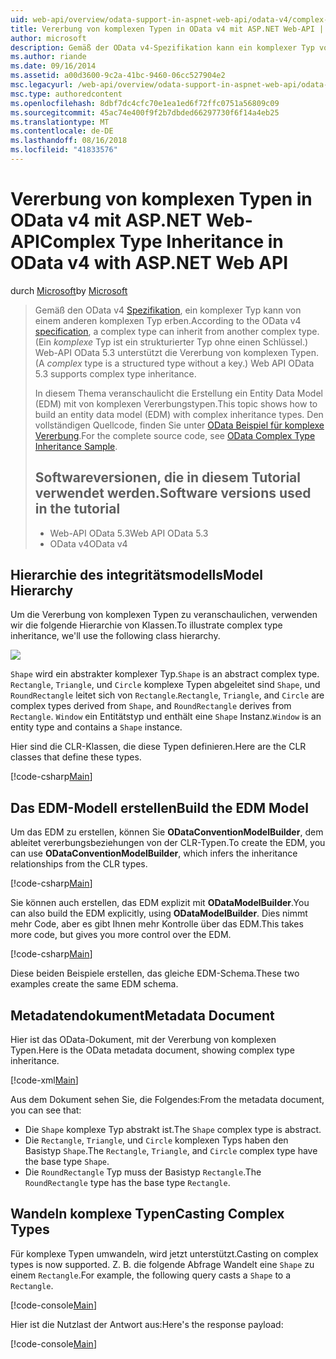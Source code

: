 ```yaml
---
uid: web-api/overview/odata-support-in-aspnet-web-api/odata-v4/complex-type-inheritance-in-odata-v4
title: Vererbung von komplexen Typen in OData v4 mit ASP.NET Web-API | Microsoft-Dokumentation
author: microsoft
description: Gemäß der OData v4-Spezifikation kann ein komplexer Typ von einem anderen komplexen Typ erben. (Ein komplexer Typ ist einen strukturierten Typ ohne einen Schlüssel.) Web-API...
ms.author: riande
ms.date: 09/16/2014
ms.assetid: a00d3600-9c2a-41bc-9460-06cc527904e2
msc.legacyurl: /web-api/overview/odata-support-in-aspnet-web-api/odata-v4/complex-type-inheritance-in-odata-v4
msc.type: authoredcontent
ms.openlocfilehash: 8dbf7dc4cfc70e1ea1ed6f72ffc0751a56809c09
ms.sourcegitcommit: 45ac74e400f9f2b7dbded66297730f6f14a4eb25
ms.translationtype: MT
ms.contentlocale: de-DE
ms.lasthandoff: 08/16/2018
ms.locfileid: "41833576"
---
```

<a name="complex-type-inheritance-in-odata-v4-with-aspnet-web-api"></a><span data-ttu-id="c9d33-104">Vererbung von komplexen Typen in OData v4 mit ASP.NET Web-API</span><span class="sxs-lookup"><span data-stu-id="c9d33-104">Complex Type Inheritance in OData v4 with ASP.NET Web API</span></span>
====================
<span data-ttu-id="c9d33-105">durch [Microsoft](https://github.com/microsoft)</span><span class="sxs-lookup"><span data-stu-id="c9d33-105">by [Microsoft](https://github.com/microsoft)</span></span>

> <span data-ttu-id="c9d33-106">Gemäß den OData v4 [Spezifikation](http://www.odata.org/documentation/odata-version-4-0/), ein komplexer Typ kann von einem anderen komplexen Typ erben.</span><span class="sxs-lookup"><span data-stu-id="c9d33-106">According to the OData v4 [specification](http://www.odata.org/documentation/odata-version-4-0/), a complex type can inherit from another complex type.</span></span> <span data-ttu-id="c9d33-107">(Ein *komplexe* Typ ist ein strukturierter Typ ohne einen Schlüssel.) Web-API OData 5.3 unterstützt die Vererbung von komplexen Typen.</span><span class="sxs-lookup"><span data-stu-id="c9d33-107">(A *complex* type is a structured type without a key.) Web API OData 5.3 supports complex type inheritance.</span></span>
> 
> <span data-ttu-id="c9d33-108">In diesem Thema veranschaulicht die Erstellung ein Entity Data Model (EDM) mit von komplexen Vererbungstypen.</span><span class="sxs-lookup"><span data-stu-id="c9d33-108">This topic shows how to build an entity data model (EDM) with complex inheritance types.</span></span> <span data-ttu-id="c9d33-109">Den vollständigen Quellcode, finden Sie unter [OData Beispiel für komplexe Vererbung](http://aspnet.codeplex.com/sourcecontrol/latest#Samples/WebApi/OData/v4/ODataComplexTypeInheritanceSample/ReadMe.txt).</span><span class="sxs-lookup"><span data-stu-id="c9d33-109">For the complete source code, see [OData Complex Type Inheritance Sample](http://aspnet.codeplex.com/sourcecontrol/latest#Samples/WebApi/OData/v4/ODataComplexTypeInheritanceSample/ReadMe.txt).</span></span>
> 
> ## <a name="software-versions-used-in-the-tutorial"></a><span data-ttu-id="c9d33-110">Softwareversionen, die in diesem Tutorial verwendet werden.</span><span class="sxs-lookup"><span data-stu-id="c9d33-110">Software versions used in the tutorial</span></span>
> 
> 
> - <span data-ttu-id="c9d33-111">Web-API OData 5.3</span><span class="sxs-lookup"><span data-stu-id="c9d33-111">Web API OData 5.3</span></span>
> - <span data-ttu-id="c9d33-112">OData v4</span><span class="sxs-lookup"><span data-stu-id="c9d33-112">OData v4</span></span>


## <a name="model-hierarchy"></a><span data-ttu-id="c9d33-113">Hierarchie des integritätsmodells</span><span class="sxs-lookup"><span data-stu-id="c9d33-113">Model Hierarchy</span></span>

<span data-ttu-id="c9d33-114">Um die Vererbung von komplexen Typen zu veranschaulichen, verwenden wir die folgende Hierarchie von Klassen.</span><span class="sxs-lookup"><span data-stu-id="c9d33-114">To illustrate complex type inheritance, we'll use the following class hierarchy.</span></span>

![](complex-type-inheritance-in-odata-v4/_static/image1.png)

<span data-ttu-id="c9d33-115">`Shape` wird ein abstrakter komplexer Typ.</span><span class="sxs-lookup"><span data-stu-id="c9d33-115">`Shape` is an abstract complex type.</span></span> <span data-ttu-id="c9d33-116">`Rectangle`, `Triangle`, und `Circle` komplexe Typen abgeleitet sind `Shape`, und `RoundRectangle` leitet sich von `Rectangle`.</span><span class="sxs-lookup"><span data-stu-id="c9d33-116">`Rectangle`, `Triangle`, and `Circle` are complex types derived from `Shape`, and `RoundRectangle` derives from `Rectangle`.</span></span> <span data-ttu-id="c9d33-117">`Window` ein Entitätstyp und enthält eine `Shape` Instanz.</span><span class="sxs-lookup"><span data-stu-id="c9d33-117">`Window` is an entity type and contains a `Shape` instance.</span></span>

<span data-ttu-id="c9d33-118">Hier sind die CLR-Klassen, die diese Typen definieren.</span><span class="sxs-lookup"><span data-stu-id="c9d33-118">Here are the CLR classes that define these types.</span></span>

[!code-csharp[Main](complex-type-inheritance-in-odata-v4/samples/sample1.cs)]

## <a name="build-the-edm-model"></a><span data-ttu-id="c9d33-119">Das EDM-Modell erstellen</span><span class="sxs-lookup"><span data-stu-id="c9d33-119">Build the EDM Model</span></span>

<span data-ttu-id="c9d33-120">Um das EDM zu erstellen, können Sie **ODataConventionModelBuilder**, dem ableitet vererbungsbeziehungen von der CLR-Typen.</span><span class="sxs-lookup"><span data-stu-id="c9d33-120">To create the EDM, you can use **ODataConventionModelBuilder**, which infers the inheritance relationships from the CLR types.</span></span>

[!code-csharp[Main](complex-type-inheritance-in-odata-v4/samples/sample2.cs)]

<span data-ttu-id="c9d33-121">Sie können auch erstellen, das EDM explizit mit **ODataModelBuilder**.</span><span class="sxs-lookup"><span data-stu-id="c9d33-121">You can also build the EDM explicitly, using **ODataModelBuilder**.</span></span> <span data-ttu-id="c9d33-122">Dies nimmt mehr Code, aber es gibt Ihnen mehr Kontrolle über das EDM.</span><span class="sxs-lookup"><span data-stu-id="c9d33-122">This takes more code, but gives you more control over the EDM.</span></span>

[!code-csharp[Main](complex-type-inheritance-in-odata-v4/samples/sample3.cs)]

<span data-ttu-id="c9d33-123">Diese beiden Beispiele erstellen, das gleiche EDM-Schema.</span><span class="sxs-lookup"><span data-stu-id="c9d33-123">These two examples create the same EDM schema.</span></span>

## <a name="metadata-document"></a><span data-ttu-id="c9d33-124">Metadatendokument</span><span class="sxs-lookup"><span data-stu-id="c9d33-124">Metadata Document</span></span>

<span data-ttu-id="c9d33-125">Hier ist das OData-Dokument, mit der Vererbung von komplexen Typen.</span><span class="sxs-lookup"><span data-stu-id="c9d33-125">Here is the OData metadata document, showing complex type inheritance.</span></span>

[!code-xml[Main](complex-type-inheritance-in-odata-v4/samples/sample4.xml?highlight=13,17,25,30)]

<span data-ttu-id="c9d33-126">Aus dem Dokument sehen Sie, die Folgendes:</span><span class="sxs-lookup"><span data-stu-id="c9d33-126">From the metadata document, you can see that:</span></span>

- <span data-ttu-id="c9d33-127">Die `Shape` komplexe Typ abstrakt ist.</span><span class="sxs-lookup"><span data-stu-id="c9d33-127">The `Shape` complex type is abstract.</span></span>
- <span data-ttu-id="c9d33-128">Die `Rectangle`, `Triangle`, und `Circle` komplexen Typs haben den Basistyp `Shape`.</span><span class="sxs-lookup"><span data-stu-id="c9d33-128">The `Rectangle`, `Triangle`, and `Circle` complex type have the base type `Shape`.</span></span>
- <span data-ttu-id="c9d33-129">Die `RoundRectangle` Typ muss der Basistyp `Rectangle`.</span><span class="sxs-lookup"><span data-stu-id="c9d33-129">The `RoundRectangle` type has the base type `Rectangle`.</span></span>

## <a name="casting-complex-types"></a><span data-ttu-id="c9d33-130">Wandeln komplexe Typen</span><span class="sxs-lookup"><span data-stu-id="c9d33-130">Casting Complex Types</span></span>

<span data-ttu-id="c9d33-131">Für komplexe Typen umwandeln, wird jetzt unterstützt.</span><span class="sxs-lookup"><span data-stu-id="c9d33-131">Casting on complex types is now supported.</span></span> <span data-ttu-id="c9d33-132">Z. B. die folgende Abfrage Wandelt eine `Shape` zu einem `Rectangle`.</span><span class="sxs-lookup"><span data-stu-id="c9d33-132">For example, the following query casts a `Shape` to a `Rectangle`.</span></span>

[!code-console[Main](complex-type-inheritance-in-odata-v4/samples/sample5.cmd)]

<span data-ttu-id="c9d33-133">Hier ist die Nutzlast der Antwort aus:</span><span class="sxs-lookup"><span data-stu-id="c9d33-133">Here's the response payload:</span></span>

[!code-console[Main](complex-type-inheritance-in-odata-v4/samples/sample6.cmd)]
